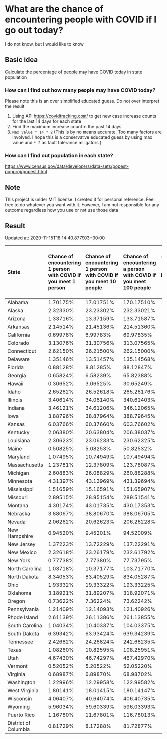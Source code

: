 # What are the chance of encountering people with COVID if I go out today?
I do not know, but I would like to know

## Basic idea
Calculate the percentage of people may have COVID today in state population

### How can I find out how many people may have COVID today?
Please note this is an over simplified educated guess. Do not over interpret the result 
1. Using API https://covidtracking.com/ to get new case increase counts for the last 14 days for each state
2. Find the maximum increase count in the past 14 days
3. `Max value * 14 * 2` (This is by no means accurate. Too many factors are involved. I hope this is a conservative educated guess by using max value and `* 2` as fault tolerance mitigators ) 

### How can I find out population in each state?
https://www.census.gov/data/developers/data-sets/popest-popproj/popest.html

## Note
This project is under MIT license. I created it for personal reference. Feel free to do whatever you want with it. However, I am not responsible for any outcome regardless how you use or not use those data 

## Result

 Updated at: 2020-11-15T18:14:40.877903+00:00

| State                | Chance of encountering 1 person with COVID if you meet 1 person   | Chance of encountering 1 person with COVID if you meet 10 people   | Chance of encountering a person with COVID if you meet 100 people   |   Max count of new case increase in the past 14 days |   Estimated people count with COVID |
|:---------------------|:------------------------------------------------------------------|:-------------------------------------------------------------------|:--------------------------------------------------------------------|-----------------------------------------------------:|------------------------------------:|
| Alabama              | 1.70175%                                                          | 17.01751%                                                          | 170.17510%                                                          |                                                 2980 |                               83440 |
| Alaska               | 2.32330%                                                          | 23.23302%                                                          | 232.33021%                                                          |                                                  607 |                               16996 |
| Arizona              | 1.33716%                                                          | 13.37159%                                                          | 133.71587%                                                          |                                                 3476 |                               97328 |
| Arkansas             | 2.14514%                                                          | 21.45136%                                                          | 214.51360%                                                          |                                                 2312 |                               64736 |
| California           | 0.69978%                                                          | 6.99783%                                                           | 69.97835%                                                           |                                                 9875 |                              276500 |
| Colorado             | 3.13076%                                                          | 31.30756%                                                          | 313.07565%                                                          |                                                 6439 |                              180292 |
| Connecticut          | 2.62150%                                                          | 26.21500%                                                          | 262.15000%                                                          |                                                 3338 |                               93464 |
| Delaware             | 1.35146%                                                          | 13.51457%                                                          | 135.14568%                                                          |                                                  470 |                               13160 |
| Florida              | 0.88128%                                                          | 8.81285%                                                           | 88.12847%                                                           |                                                 6760 |                              189280 |
| Georgia              | 0.65824%                                                          | 6.58239%                                                           | 65.82388%                                                           |                                                 2496 |                               69888 |
| Hawaii               | 0.30652%                                                          | 3.06525%                                                           | 30.65249%                                                           |                                                  155 |                                4340 |
| Idaho                | 2.65262%                                                          | 26.52618%                                                          | 265.26176%                                                          |                                                 1693 |                               47404 |
| Illinois             | 3.40614%                                                          | 34.06140%                                                          | 340.61403%                                                          |                                                15415 |                              431620 |
| Indiana              | 3.46121%                                                          | 34.61206%                                                          | 346.12065%                                                          |                                                 8322 |                              233016 |
| Iowa                 | 3.88796%                                                          | 38.87964%                                                          | 388.79645%                                                          |                                                 4381 |                              122668 |
| Kansas               | 6.03766%                                                          | 60.37660%                                                          | 603.76602%                                                          |                                                 6282 |                              175896 |
| Kentucky             | 2.06380%                                                          | 20.63804%                                                          | 206.38037%                                                          |                                                 3293 |                               92204 |
| Louisiana            | 2.30623%                                                          | 23.06233%                                                          | 230.62325%                                                          |                                                 3829 |                              107212 |
| Maine                | 0.50825%                                                          | 5.08253%                                                           | 50.82532%                                                           |                                                  244 |                                6832 |
| Maryland             | 1.07495%                                                          | 10.74949%                                                          | 107.49494%                                                          |                                                 2321 |                               64988 |
| Massachusetts        | 1.23781%                                                          | 12.37809%                                                          | 123.78087%                                                          |                                                 3047 |                               85316 |
| Michigan             | 2.60883%                                                          | 26.08829%                                                          | 260.88288%                                                          |                                                 9305 |                              260540 |
| Minnesota            | 4.31397%                                                          | 43.13969%                                                          | 431.39694%                                                          |                                                 8689 |                              243292 |
| Mississippi          | 1.51659%                                                          | 15.16591%                                                          | 151.65907%                                                          |                                                 1612 |                               45136 |
| Missouri             | 2.89515%                                                          | 28.95154%                                                          | 289.51541%                                                          |                                                 6346 |                              177688 |
| Montana              | 4.30174%                                                          | 43.01735%                                                          | 430.17353%                                                          |                                                 1642 |                               45976 |
| Nebraska             | 3.88067%                                                          | 38.80670%                                                          | 388.06705%                                                          |                                                 2681 |                               75068 |
| Nevada               | 2.06262%                                                          | 20.62623%                                                          | 206.26228%                                                          |                                                 2269 |                               63532 |
| New Hampshire        | 0.94520%                                                          | 9.45201%                                                           | 94.52009%                                                           |                                                  459 |                               12852 |
| New Jersey           | 1.37223%                                                          | 13.72229%                                                          | 137.22291%                                                          |                                                 4353 |                              121884 |
| New Mexico           | 2.32618%                                                          | 23.26179%                                                          | 232.61792%                                                          |                                                 1742 |                               48776 |
| New York             | 0.77738%                                                          | 7.77380%                                                           | 77.73795%                                                           |                                                 5401 |                              151228 |
| North Carolina       | 1.03718%                                                          | 10.37177%                                                          | 103.71770%                                                          |                                                 3885 |                              108780 |
| North Dakota         | 8.34053%                                                          | 83.40529%                                                          | 834.05287%                                                          |                                                 2270 |                               63560 |
| Ohio                 | 1.93332%                                                          | 19.33322%                                                          | 193.33225%                                                          |                                                 8071 |                              225988 |
| Oklahoma             | 3.18921%                                                          | 31.89207%                                                          | 318.92071%                                                          |                                                 4507 |                              126196 |
| Oregon               | 0.73622%                                                          | 7.36224%                                                           | 73.62242%                                                           |                                                 1109 |                               31052 |
| Pennsylvania         | 1.21409%                                                          | 12.14093%                                                          | 121.40926%                                                          |                                                 5551 |                              155428 |
| Rhode Island         | 2.61139%                                                          | 26.11386%                                                          | 261.13855%                                                          |                                                  988 |                               27664 |
| South Carolina       | 1.04034%                                                          | 10.40337%                                                          | 104.03375%                                                          |                                                 1913 |                               53564 |
| South Dakota         | 6.39342%                                                          | 63.93424%                                                          | 639.34239%                                                          |                                                 2020 |                               56560 |
| Tennessee            | 2.42682%                                                          | 24.26824%                                                          | 242.68235%                                                          |                                                 5919 |                              165732 |
| Texas                | 1.08260%                                                          | 10.82595%                                                          | 108.25951%                                                          |                                                11211 |                              313908 |
| Utah                 | 4.67430%                                                          | 46.74297%                                                          | 467.42970%                                                          |                                                 5352 |                              149856 |
| Vermont              | 0.52052%                                                          | 5.20522%                                                           | 52.05220%                                                           |                                                  116 |                                3248 |
| Virginia             | 0.68987%                                                          | 6.89870%                                                           | 68.98702%                                                           |                                                 2103 |                               58884 |
| Washington           | 1.22996%                                                          | 12.29958%                                                          | 122.99582%                                                          |                                                 3345 |                               93660 |
| West Virginia        | 1.80141%                                                          | 18.01415%                                                          | 180.14147%                                                          |                                                 1153 |                               32284 |
| Wisconsin            | 4.06407%                                                          | 40.64074%                                                          | 406.40735%                                                          |                                                 8451 |                              236628 |
| Wyoming              | 5.96034%                                                          | 59.60339%                                                          | 596.03393%                                                          |                                                 1232 |                               34496 |
| Puerto Rico          | 1.16780%                                                          | 11.67801%                                                          | 116.78013%                                                          |                                                 1332 |                               37296 |
| District of Columbia | 0.81729%                                                          | 8.17288%                                                           | 81.72877%                                                           |                                                  206 |                                5768 |